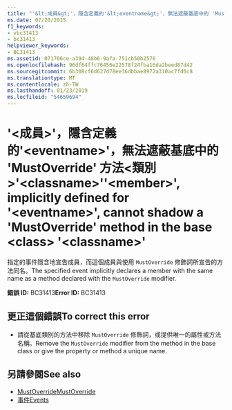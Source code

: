 ```yaml
---
title: "'&lt;成員&gt;'，隱含定義的'&lt;eventname&gt;'，無法遮蔽基底中的 'MustOverride' 方法&lt;類別&gt;'&lt;classname&gt;'"
ms.date: 07/20/2015
f1_keywords:
- vbc31413
- bc31413
helpviewer_keywords:
- BC31413
ms.assetid: 071706ce-a394-48b6-9afa-751cb50b2576
ms.openlocfilehash: 96df64ffc76456e22578f24fba16da2beed87d42
ms.sourcegitcommit: 6b308cf6d627d78ee36dbbae8972a310ac7fd6c8
ms.translationtype: MT
ms.contentlocale: zh-TW
ms.lasthandoff: 01/23/2019
ms.locfileid: "54659694"
---
```

# <a name="ltmembergt-implicitly-defined-for-lteventnamegt-cannot-shadow-a-mustoverride-method-in-the-base-ltclassgt-ltclassnamegt"></a><span data-ttu-id="cf717-102">'&lt;成員&gt;'，隱含定義的'&lt;eventname&gt;'，無法遮蔽基底中的 'MustOverride' 方法&lt;類別&gt;'&lt;classname&gt;'</span><span class="sxs-lookup"><span data-stu-id="cf717-102">'&lt;member&gt;', implicitly defined for '&lt;eventname&gt;', cannot shadow a 'MustOverride' method in the base &lt;class&gt; '&lt;classname&gt;'</span></span>
<span data-ttu-id="cf717-103">指定的事件隱含地宣告成員，而這個成員與使用 `MustOverride` 修飾詞所宣告的方法同名。</span><span class="sxs-lookup"><span data-stu-id="cf717-103">The specified event implicitly declares a member with the same name as a method declared with the `MustOverride` modifier.</span></span>  
  
 <span data-ttu-id="cf717-104">**錯誤 ID:** BC31413</span><span class="sxs-lookup"><span data-stu-id="cf717-104">**Error ID:** BC31413</span></span>  
  
## <a name="to-correct-this-error"></a><span data-ttu-id="cf717-105">更正這個錯誤</span><span class="sxs-lookup"><span data-stu-id="cf717-105">To correct this error</span></span>  
  
-   <span data-ttu-id="cf717-106">請從基底類別的方法中移除 `MustOverride` 修飾詞，或提供唯一的屬性或方法名稱。</span><span class="sxs-lookup"><span data-stu-id="cf717-106">Remove the `MustOverride` modifier from the method in the base class or give the property or method a unique name.</span></span>  
  
## <a name="see-also"></a><span data-ttu-id="cf717-107">另請參閱</span><span class="sxs-lookup"><span data-stu-id="cf717-107">See also</span></span>
- [<span data-ttu-id="cf717-108">MustOverride</span><span class="sxs-lookup"><span data-stu-id="cf717-108">MustOverride</span></span>](../../visual-basic/language-reference/modifiers/mustoverride.md)
- [<span data-ttu-id="cf717-109">事件</span><span class="sxs-lookup"><span data-stu-id="cf717-109">Events</span></span>](../../visual-basic/programming-guide/language-features/events/index.md)

